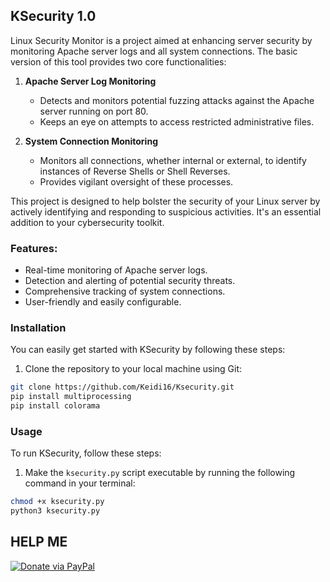 ## KSecurity 1.0
Linux Security Monitor is a project aimed at enhancing server security by monitoring Apache server logs and all system connections. The basic version of this tool provides two core functionalities:

1. **Apache Server Log Monitoring**
   - Detects and monitors potential fuzzing attacks against the Apache server running on port 80.
   - Keeps an eye on attempts to access restricted administrative files.

2. **System Connection Monitoring**
   - Monitors all connections, whether internal or external, to identify instances of Reverse Shells or Shell Reverses.
   - Provides vigilant oversight of these processes.

This project is designed to help bolster the security of your Linux server by actively identifying and responding to suspicious activities. It's an essential addition to your cybersecurity toolkit.

### Features:
- Real-time monitoring of Apache server logs.
- Detection and alerting of potential security threats.
- Comprehensive tracking of system connections.
- User-friendly and easily configurable.

### Installation

You can easily get started with KSecurity by following these steps:

1. Clone the repository to your local machine using Git:

```bash
git clone https://github.com/Keidi16/Ksecurity.git
pip install multiprocessing
pip install colorama
```
### Usage

To run KSecurity, follow these steps:

1. Make the `ksecurity.py` script executable by running the following command in your terminal:

```bash
chmod +x ksecurity.py
python3 ksecurity.py
```

## HELP ME
[![Donate via PayPal](https://img.shields.io/badge/Donate-PayPal-blue.svg)](https://www.paypal.me/KeidiAO)

